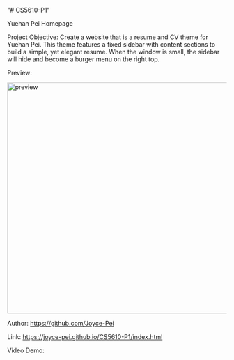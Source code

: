 "# CS5610-P1" 


Yuehan Pei Homepage


Project Objective: Create a website that is a resume and CV theme for Yuehan Pei. This theme features a fixed sidebar with content sections to build a simple, yet elegant resume. When the window is small, the sidebar will hide and become a burger menu on the right top.


Preview:


<img width="531" alt="preview" src="https://user-images.githubusercontent.com/77823772/108004948-2de56b00-6fac-11eb-81ac-998d708eb55b.png">


Author: https://github.com/Joyce-Pei


Link: https://joyce-pei.github.io/CS5610-P1/index.html


Video Demo:
